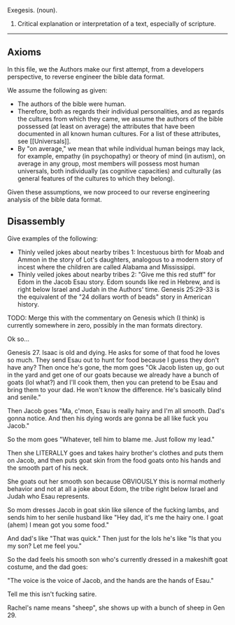 Exegesis. (noun).
1. Critical explanation or interpretation of a text, especially of scripture.

---

## Axioms

In this file, we the Authors make our first attempt, from a developers perspective, to reverse engineer the bible data format.

We assume the following as given:

- The authors of the bible were human. 
- Therefore, both as regards their individual personalities, and as regards the cultures from which they came, we assume the authors of the bible possessed (at least on average) the attributes that have been documented in all known human cultures. For a list of these attributes, see [[Universals]].
- By "on average," we mean that while individual human beings may lack, for example, empathy (in psychopathy) or theory of mind (in autism), on average in any group, most members will possess most human universals, both individually (as cognitive capacities) and culturally (as general features of the cultures to which they belong).

Given these assumptions, we now proceed to our reverse engineering analysis of the bible data format.

## Disassembly

Give examples of the following:

- Thinly veiled jokes about nearby tribes 1: Incestuous birth for Moab and Ammon in the story of Lot's daughters, analogous to a modern story of incest where the children are called Alabama and Mississippi.
- Thinly veiled jokes about nearby tribes 2: "Give me this red stuff" for Edom in the Jacob Esau story. Edom sounds like red in Hebrew, and is right below Israel and Judah in the Authors' time. Genesis 25:29-33 is the equivalent of the "24 dollars worth of beads" story in American history.

TODO: Merge this with the commentary on Genesis which (I think) is currently somewhere in zero, possibly in the man formats directory.

Ok so...

Genesis 27. Isaac is old and dying. He asks for some of that food he loves so much. They send Esau out to hunt for food because I guess they don't have any? Then once he's gone, the mom goes "Ok Jacob listen up, go out in the yard and get one of our goats because we already have a bunch of goats (lol what?) and I'll cook them, then you can pretend to be Esau and bring them to your dad. He won't know the difference. He's basically blind and senile."

Then Jacob goes "Ma, c'mon, Esau is really hairy and I'm all smooth. Dad's gonna notice. And then his dying words are gonna be all like fuck you Jacob."

So the mom goes "Whatever, tell him to blame me. Just follow my lead."

Then she LITERALLY goes and takes hairy brother's clothes and puts them on Jacob, and then puts goat skin from the food goats onto his hands and the smooth part of his neck.

She goats out her smooth son because OBVIOUSLY this is normal motherly behavior and not at all a joke about Edom, the tribe right below Israel and Judah who Esau represents.

So mom dresses Jacob in goat skin like silence of the fucking lambs, and sends him to her senile husband like "Hey dad, it's me the hairy one. I goat (ahem) I mean got you some food."

And dad's like "That was quick." Then just for the lols he's like "Is that you my son? Let me feel you."

So the dad feels his smooth son who's currently dressed in a makeshift goat costume, and the dad goes:

"The voice is the voice of Jacob, and the hands are the hands of Esau."

Tell me this isn't fucking satire.

Rachel's name means "sheep", she shows up with a bunch of sheep in Gen 29.

